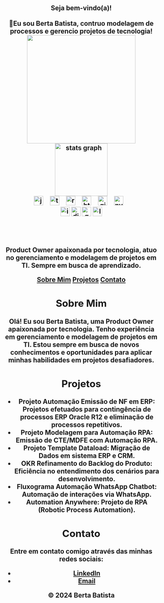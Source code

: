 <h2 align="center">Seja bem-vindo(a)!
<br> <br>
<div align="center">
👋Eu sou Berta Batista, contruo modelagem de processos e gerencio projetos de tecnologia!
    
</div>

<div align="center">
    <img src="https://github.com/BertaT2C/BertaT2C/assets/99225701/4a6e305d-f001-49f2-ba65-6e642c6cc5c6" width="350">
</div>

<div align="center">
  <img src="https://github-readme-stats.vercel.app/api?username=BertaT2C&hide_title=false&hide_rank=false&show_icons=true&include_all_commits=true&count_private=true&disable_animations=false&theme=dracula&locale=en&hide_border=false" height="170" alt="stats graph"  />
  
</div>





<div align="center">
  <img src="https://cdn.jsdelivr.net/gh/devicons/devicon/icons/javascript/javascript-original.svg" height="30" alt="javascript logo"  />
  <img width="12" />
  <img src="https://cdn.jsdelivr.net/gh/devicons/devicon/icons/canva/canva-original.svg" height="30" alt="typescript logo"  />
  <img width="12" />
  <img src="https://cdn.jsdelivr.net/gh/devicons/devicon/icons/jira/jira-original.svg" height="30" alt="react logo"  />
  <img width="12" />
  <img src="https://cdn.jsdelivr.net/gh/devicons/devicon/icons/html5/html5-original.svg" height="30" alt="html5 logo"  />
  <img width="12" />
  <img src="https://cdn.jsdelivr.net/gh/devicons/devicon@latest/icons/github/github-original-wordmark.svg" height="30" alt="github logo"  />
  <img width="12" />
  <img src="https://cdn.jsdelivr.net/gh/devicons/devicon/icons/python/python-original.svg" height="30" alt="python logo"  />
  <img width="12" />
</div>


<div align="center">
  <img src="https://img.shields.io/static/v1?message=Instagram&logo=instagram&label=&color=E4405F&logoColor=white&labelColor=&style=for-the-badge" height="30" alt="instagram logo"  />
  <img src="https://img.shields.io/static/v1?message=Discord&logo=discord&label=&color=7289DA&logoColor=white&labelColor=&style=for-the-badge" height="30" alt="discord logo"  />
  <img src="https://img.shields.io/static/v1?message=Gmail&logo=gmail&label=&color=D14836&logoColor=white&labelColor=&style=for-the-badge" height="30" alt="gmail logo"  />
  <img src="https://img.shields.io/static/v1?message=LinkedIn&logo=linkedin&label=&color=0077B5&logoColor=white&labelColor=&style=for-the-badge" height="30" alt="linkedin logo"  />
</div>

<BR> <BR>
</head>
<body>
        <p>Product Owner apaixonada por tecnologia, atuo no gerenciamento e modelagem de projetos em TI. Sempre em busca de aprendizado.</p>
    <nav>
        <a href="#sobre">Sobre Mim</a>
        <a href="#projetos">Projetos</a>
        <a href="#contato">Contato</a>
    </nav>
    <div class="container">
        <section id="sobre" class="section">
            <h2>Sobre Mim</h2>
            <p>Olá! Eu sou Berta Batista, uma Product Owner apaixonada por tecnologia. Tenho experiência em gerenciamento e modelagem de projetos em TI. Estou sempre em busca de novos conhecimentos e oportunidades para aplicar minhas habilidades em projetos desafiadores.</p>
        </section>
        <section id="projetos" class="section">
            <h2>Projetos</h2>
            <ul>
                <li><strong>Projeto Automação Emissão de NF em ERP:</strong> Projetos efetuados para contingência de processos ERP Oracle R12 e eliminação de processos repetitivos.</li>
                <li><strong>Projeto Modelagem para Automação RPA:</strong> Emissão de CTE/MDFE com Automação RPA.</li>
                <li><strong>Projeto Template Dataload:</strong> Migração de Dados em sistema ERP e CRM.</li>
                <li><strong>OKR Refinamento do Backlog do Produto:</strong> Eficiência no entendimento dos cenários para desenvolvimento.</li>
                <li><strong>Fluxograma Automação WhatsApp Chatbot:</strong> Automação de interações via WhatsApp.</li>
                <li><strong>Automation Anywhere:</strong> Projeto de RPA (Robotic Process Automation).</li>
            </ul>
        </section>
        <section id="contato" class="section">
            <h2>Contato</h2>
            <p>Entre em contato comigo através das minhas redes sociais:</p>
            <ul>
                <li><a href="https://www.linkedin.com/in/bertabatista">LinkedIn</a></li>
                <li><a href="mailto:your-email@example.com">Email</a></li>
            </ul>
        </section>
    </div>
    <footer>
        <p>&copy; 2024 Berta Batista</p>
    </footer>
</body>
</html>
